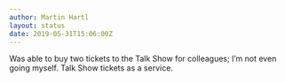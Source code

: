```yaml
---
author: Martin Hartl
layout: status
date: 2019-05-31T15:06:00Z
---
```

Was able to buy two tickets to the Talk Show for colleagues; I’m not even going myself.
Talk Show tickets as a service.